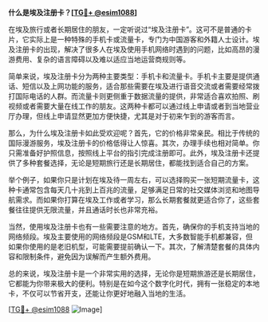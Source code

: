 **什么是埃及注册卡？[[TG💪+ @esim1088](https://t.me/s/esim1088)]**

在埃及旅行或者长期居住的朋友，一定听说过“埃及注册卡”。这可不是普通的卡片，它实际上是一种特殊的手机卡或流量卡，专门为中国游客和外籍人士设计。埃及注册卡的出现，解决了很多人在埃及使用手机网络时遇到的问题，比如高昂的漫游费用、复杂的语言障碍以及难以适应当地运营商规则等。

简单来说，埃及注册卡分为两种主要类型：手机卡和流量卡。手机卡主要是提供通话、短信以及上网功能的服务，适合那些需要在埃及进行语音交流或者需要经常拨打国际电话的人群。而流量卡则更侧重于数据流量的提供，非常适合喜欢拍照、刷视频或者需要大量在线工作的朋友。这两种卡都可以通过线上申请或者到当地营业厅办理，但线上申请显然更加方便快捷，尤其是对于初来乍到的游客而言。

那么，为什么埃及注册卡如此受欢迎呢？首先，它的价格非常亲民。相比于传统的国际漫游服务，埃及注册卡的价格低得让人惊喜。其次，办理手续也相对简单。你只需准备好护照信息，按照线上平台的指引完成注册即可。此外，埃及注册卡还提供了多种套餐选择，无论是短期旅行还是长期居住，都能找到适合自己的方案。

举个例子，如果你只是计划在埃及待一周左右，可以选择购买一张短期流量卡，这种卡通常包含每天几十兆到上百兆的流量，足够满足日常的社交媒体浏览和地图导航需求。而如果你打算在埃及工作或者学习，那么长期套餐就更适合你了，这些套餐往往提供无限流量，并且通话时长也非常充裕。

当然，使用埃及注册卡也有一些需要注意的地方。首先，确保你的手机支持当地的网络频段。埃及主要使用的网络频段是GSM和LTE，大多数智能手机都兼容，但如果你使用的是老旧机型，可能需要提前确认一下。其次，了解清楚套餐的具体内容和限制条件，避免因为误解而产生额外费用。

总的来说，埃及注册卡是一个非常实用的选择，无论你是短期旅游还是长期居住，它都能为你带来极大的便利。特别是在如今这个数字化时代，拥有一张稳定的本地卡，不仅可以节省开支，还能让你更好地融入当地的生活。

[[TG💪+ @esim1088](https://t.me/s/esim1088) ![Image](https://i.postimg.cc/4NQfJmqS/Snipaste-2025-05-13-00-14-12.png)]